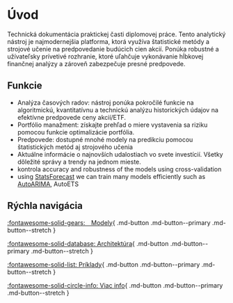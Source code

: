 # Úvod

Technická dokumentácia praktickej časti diplomovej práce. Tento analytický nástroj je najmodernejšia platforma, ktorá využíva štatistické metódy a strojové učenie na predpovedanie budúcich cien akcií. Ponúka robustné a užívateľsky prívetivé rozhranie, ktoré uľahčuje vykonávanie hĺbkovej finančnej analýzy a zároveň zabezpečuje presné predpovede.


## Funkcie
- Analýza časových radov: nástroj ponúka pokročilé funkcie na algoritmickú, kvantitatívnu a technickú analýzu historických údajov na efektívne predpovede ceny akcií/ETF.
- Portfólio manažment: získajte prehľad o miere vystavenia sa riziku pomocou funkcie optimalizácie portfólia.
- Predpovede: dostupné mnohé modely na predikciu pomocou štatistických metód aj strojového učenia 
- Aktuálne informácie o najnovších udalostiach vo svete investícií. Všetky dôležité správy a trendy na jednom mieste.
- kontrola accuracy and robustness of the models using cross-validation
- using [StatsForecast](https://nixtla.github.io/statsforecast/) we can train many models efficiently such as [AutoARIMA](https://fvigh.github.io/dipl/Models/#autoarima), AutoETS 


## Rýchla navigácia
<div class="home_grid" markdown>

[:fontawesome-solid-gears: Modely](Models.md){ .md-button .md-button--primary .md-button--stretch }

[:fontawesome-solid-database: Architektúra](https://nixtla.github.io/statsforecast/){ .md-button .md-button--primary .md-button--stretch }

[:fontawesome-solid-list: Príklady](#){ .md-button .md-button--primary .md-button--stretch }

[:fontawesome-solid-circle-info: Viac info](#){ .md-button .md-button--primary .md-button--stretch }

</div>
